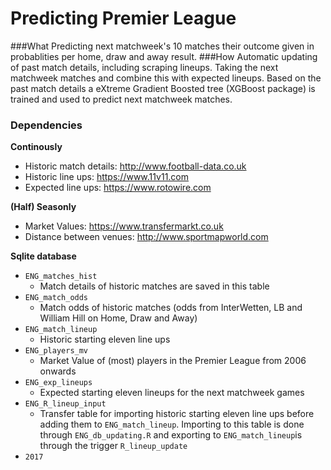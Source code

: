 # Predicting Premier League
###What
Predicting next matchweek's 10 matches their outcome given in probablities per home, draw and away result.
###How
Automatic updating of past match details, including scraping lineups. Taking the next matchweek matches and combine this with expected lineups. Based on the past match details a eXtreme Gradient Boosted tree (XGBoost package) is trained and used to predict next matchweek matches.
### Dependencies 
**Continously**

- Historic match details: <http://www.football-data.co.uk>
- Historic line ups: <https://www.11v11.com>
- Expected line ups: <https://www.rotowire.com>

**(Half) Seasonly**

- Market Values: <https://www.transfermarkt.co.uk>
- Distance between venues: <http://www.sportmapworld.com>

**Sqlite database**
 
- `ENG_matches_hist`
	- Match details of historic matches are saved in this table
- `ENG_match_odds`
	- Match odds of historic matches (odds from InterWetten, LB and William Hill on Home, Draw and Away)
- `ENG_match_lineup`
	- Historic starting eleven line ups
- `ENG_players_mv`
	- Market Value of (most) players in the Premier League from 2006 onwards
- `ENG_exp_lineups`
	- Expected starting eleven lineups for the next matchweek games
- `ENG_R_lineup_input`
	- Transfer table for importing historic starting eleven line ups before adding them to `ENG_match_lineup`. Importing to this table is done through `ENG_db_updating.R` and exporting to `ENG_match_lineup`is through the trigger `R_lineup_update`
- `2017`     
